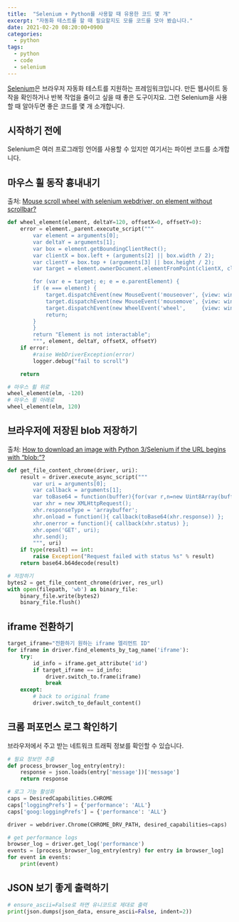 ```yaml
---
title:  "Selenium + Python를 사용할 때 유용한 코드 몇 개"
excerpt: "자동화 테스트를 할 때 필요할지도 모를 코드를 모아 봤습니다."
date: 2021-02-20 08:20:00+0900
categories:
  - python
tags:
  - python
  - code
  - selenium
---
```


[Selenium](https://www.selenium.dev)은 브라우저 자동화 테스트를 지원하는 프레임워크입니다. 만든 웹사이트 동작을 확인하거나 반복 작업을 줄이고 싶을 때 좋은 도구이지요. 그런 Selenium을 사용할 때 알아두면 좋은 코드를 몇 개 소개합니다.

## 시작하기 전에

Selenium은 여러 프로그래밍 언어를 사용할 수 있지만 여기서는 파이썬 코드를 소개합니다.

## 마우스 휠 동작 흉내내기

출처: [Mouse scroll wheel with selenium webdriver, on element without scrollbar?](https://stackoverflow.com/questions/47274852/mouse-scroll-wheel-with-selenium-webdriver-on-element-without-scrollbar)

```python
def wheel_element(element, deltaY=120, offsetX=0, offsetY=0):
    error = element._parent.execute_script("""
        var element = arguments[0];
        var deltaY = arguments[1];
        var box = element.getBoundingClientRect();
        var clientX = box.left + (arguments[2] || box.width / 2);
        var clientY = box.top + (arguments[3] || box.height / 2);
        var target = element.ownerDocument.elementFromPoint(clientX, clientY);

        for (var e = target; e; e = e.parentElement) {
        if (e === element) {
            target.dispatchEvent(new MouseEvent('mouseover', {view: window, bubbles: true, cancelable: true, clientX: clientX, clientY: clientY}));
            target.dispatchEvent(new MouseEvent('mousemove', {view: window, bubbles: true, cancelable: true, clientX: clientX, clientY: clientY}));
            target.dispatchEvent(new WheelEvent('wheel',     {view: window, bubbles: true, cancelable: true, clientX: clientX, clientY: clientY, deltaY: deltaY}));
            return;
        }
        }    
        return "Element is not interactable";
        """, element, deltaY, offsetX, offsetY)
    if error:
        #raise WebDriverException(error)
        logger.debug("fail to scroll")

    return

# 마우스 휠 위로
wheel_element(elm, -120)
# 마우스 휠 아래로
wheel_element(elm, 120)
```

## 브라우저에 저장된 blob 저장하기

출처: [How to download an image with Python 3/Selenium if the URL begins with “blob:”?](https://stackoverflow.com/questions/47424245/how-to-download-an-image-with-python-3-selenium-if-the-url-begins-with-blob)

```python
def get_file_content_chrome(driver, uri):
    result = driver.execute_async_script("""
        var uri = arguments[0];
        var callback = arguments[1];
        var toBase64 = function(buffer){for(var r,n=new Uint8Array(buffer),t=n.length,a=new Uint8Array(4*Math.ceil(t/3)),i=new Uint8Array(64),o=0,c=0;64>c;++c)i[c]="ABCDEFGHIJKLMNOPQRSTUVWXYZabcdefghijklmnopqrstuvwxyz0123456789+/".charCodeAt(c);for(c=0;t-t%3>c;c+=3,o+=4)r=n[c]<<16|n[c+1]<<8|n[c+2],a[o]=i[r>>18],a[o+1]=i[r>>12&63],a[o+2]=i[r>>6&63],a[o+3]=i[63&r];return t%3===1?(r=n[t-1],a[o]=i[r>>2],a[o+1]=i[r<<4&63],a[o+2]=61,a[o+3]=61):t%3===2&&(r=(n[t-2]<<8)+n[t-1],a[o]=i[r>>10],a[o+1]=i[r>>4&63],a[o+2]=i[r<<2&63],a[o+3]=61),new TextDecoder("ascii").decode(a)};
        var xhr = new XMLHttpRequest();
        xhr.responseType = 'arraybuffer';
        xhr.onload = function(){ callback(toBase64(xhr.response)) };
        xhr.onerror = function(){ callback(xhr.status) };
        xhr.open('GET', uri);
        xhr.send();
        """, uri)
    if type(result) == int:
        raise Exception("Request failed with status %s" % result)
    return base64.b64decode(result)

# 저장하기
bytes2 = get_file_content_chrome(driver, res_url)
with open(filepath, 'wb') as binary_file:
    binary_file.write(bytes2)
    binary_file.flush()

```

## iframe 전환하기

```python
target_iframe="전환하기 원하는 iframe 엘리먼트 ID"
for iframe in driver.find_elements_by_tag_name('iframe'):
    try:
        id_info = iframe.get_attribute('id')
        if target_iframe == id_info:
            driver.switch_to.frame(iframe)
            break
    except:
        # back to original frame
        driver.switch_to_default_content()
```

## 크롬 퍼포먼스 로그 확인하기

브라우저에서 주고 받는 네트워크 트래픽 정보를 확인할 수 있습니다.

```python
# 필요 정보만 추출
def process_browser_log_entry(entry):
    response = json.loads(entry['message'])['message']
    return response

# 로그 기능 활성화
caps = DesiredCapabilities.CHROME
caps['loggingPrefs'] = {'performance': 'ALL'}
caps['goog:loggingPrefs'] = {'performance': 'ALL'}

driver = webdriver.Chrome(CHROME_DRV_PATH, desired_capabilities=caps)

# get performance logs
browser_log = driver.get_log('performance')
events = [process_browser_log_entry(entry) for entry in browser_log]
for event in events:
    print(event)
```

## JSON 보기 좋게 출력하기

```python
# ensure_ascii=False로 하면 유니코드로 제대로 출력
print(json.dumps(json_data, ensure_ascii=False, indent=2))
```
